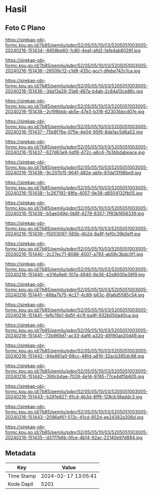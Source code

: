 # Hasil

## Foto C Plano

https://sirekap-obj-formc.kpu.go.id/7b85/pemilu/pdpr/52/05/05/10/03/5205051003005-20240216-151434--6658be60-1c80-4ea1-afd2-fafe4ab8026f.jpg

https://sirekap-obj-formc.kpu.go.id/7b85/pemilu/pdpr/52/05/05/10/03/5205051003005-20240216-151436--26509c12-c1d8-435c-acc1-dfebe742c1ca.jpg

https://sirekap-obj-formc.kpu.go.id/7b85/pemilu/pdpr/52/05/05/10/03/5205051003005-20240216-151436--3da13a29-31a6-467a-b4ab-2c84a13ce86c.jpg

https://sirekap-obj-formc.kpu.go.id/7b85/pemilu/pdpr/52/05/05/10/03/5205051003005-20240216-151436--2cf98bbb-ab5e-47e3-b316-62303bbcd07e.jpg

https://sirekap-obj-formc.kpu.go.id/7b85/pemilu/pdpr/52/05/05/10/03/5205051003005-20240216-151437--75b8f76e-075e-4e04-95f6-8da1ac5d6a02.jpg

https://sirekap-obj-formc.kpu.go.id/7b85/pemilu/pdpr/52/05/05/10/03/5205051003005-20240216-151437--627d63e9-bdf8-472c-a6c4-7b3bbdabeace.jpg

https://sirekap-obj-formc.kpu.go.id/7b85/pemilu/pdpr/52/05/05/10/03/5205051003005-20240216-151438--9c207b15-964f-482e-abfe-87da13f98be9.jpg

https://sirekap-obj-formc.kpu.go.id/7b85/pemilu/pdpr/52/05/05/10/03/5205051003005-20240216-151438--1c267192-88fa-4057-9e38-d8504132fb05.jpg

https://sirekap-obj-formc.kpu.go.id/7b85/pemilu/pdpr/52/05/05/10/03/5205051003005-20240216-151439--b5ae049d-0b8f-4278-8357-7f83b1656339.jpg

https://sirekap-obj-formc.kpu.go.id/7b85/pemilu/pdpr/52/05/05/10/03/5205051003005-20240216-151439--f5003097-565b-4b2d-8a9f-fef0c39b0eff.jpg

https://sirekap-obj-formc.kpu.go.id/7b85/pemilu/pdpr/52/05/05/10/03/5205051003005-20240216-151440--2c27ec71-8088-4507-a793-ab59c3bdc0f1.jpg

https://sirekap-obj-formc.kpu.go.id/7b85/pemilu/pdpr/52/05/05/10/03/5205051003005-20240216-151440--e316a9e6-107a-4940-8e36-42e8000e39f9.jpg

https://sirekap-obj-formc.kpu.go.id/7b85/pemilu/pdpr/52/05/05/10/03/5205051003005-20240216-151441--488a7b75-4c27-4c89-b63c-8fa6d5585c54.jpg

https://sirekap-obj-formc.kpu.go.id/7b85/pemilu/pdpr/52/05/05/10/03/5205051003005-20240216-151441--fefb76b1-6d5f-4c1f-ba9f-932b050a40ca.jpg

https://sirekap-obj-formc.kpu.go.id/7b85/pemilu/pdpr/52/05/05/10/03/5205051003005-20240216-151441--72b969d7-ac33-4af6-a320-49190ae20d49.jpg

https://sirekap-obj-formc.kpu.go.id/7b85/pemilu/pdpr/52/05/05/10/03/5205051003005-20240216-151442--94e861a0-69cc-48fd-a816-32acb385dc88.jpg

https://sirekap-obj-formc.kpu.go.id/7b85/pemilu/pdpr/52/05/05/10/03/5205051003005-20240216-151442--399cb4ae-7028-4e14-9765-77ce4df5b605.jpg

https://sirekap-obj-formc.kpu.go.id/7b85/pemilu/pdpr/52/05/05/10/03/5205051003005-20240216-151443--b291e827-91cd-4b3d-8ff6-128cb38addc3.jpg

https://sirekap-obj-formc.kpu.go.id/7b85/pemilu/pdpr/52/05/05/10/03/5205051003005-20240216-151443--2096af61-513c-41cd-852d-ee24382a306d.jpg

https://sirekap-obj-formc.kpu.go.id/7b85/pemilu/pdpr/52/05/05/10/03/5205051003005-20240216-151435--d37f7b6b-0fce-4b14-92ac-22140e97d884.jpg


## Metadata

| Key        | Value               |
| ---------- | ------------------- |
| Time Stamp | 2024-02-17 13:05:41 |
| Kode Dapil | 5201                |



